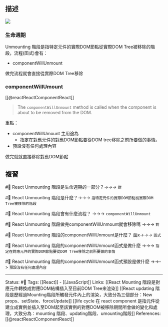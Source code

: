 ## 描述

![](https://res.cloudinary.com/dqfxgtyoi/image/upload/v1660833335/blog/react/life-cycle/life-cycle-react_wzmir9.jpg)

### 生命週期

Unmounting 階段是指特定元件的實際DOM節點從實際DOM Tree被移除的階段，流程(函式)會有：
- componentWillUnmount


做完流程就會直接從實際DOM Tree移除

### componentWillUmount

[[@reactReactComponentReact]]
> The `componentWillUnmount` method is called when the component is about to be removed from the DOM.

重點：
- componentWillUmount 主用途為
	- 指定在對應元件的對應DOM節點要從DOM tree移除之前所要做的事情。
- 預設沒有任何處理內容

做完就就直接移除對應DOM節點



## 複習
#🧠 React Unmounting 階段是生命週期的一部分？->->-> `對`
<!--SR:!2022-09-28,26,250-->

#🧠 React Unmounting 階段是什麼？->->-> `指特定元件的實際DOM節點從實際DOM Tree被移除的階段`
<!--SR:!2022-09-29,26,250-->

#🧠 React Unmounting 階段會有什麼流程？ ->->-> `componentWillUnmount`
<!--SR:!2022-10-01,28,250-->

#🧠 React Unmounting 階段做完componentWillUnmount就會移除嗎 ->->-> `對`
<!--SR:!2022-11-02,46,250-->

#🧠 React Unmounting 階段的componentWillUnmount是什麼？ 函x->->-> `函式`
<!--SR:!2022-09-28,26,250-->

#🧠 React Unmounting 階段的componentWillUnmount函式是做什麼 ->->-> `指定在對應元件的實際DOM節點要從DOM Tree移除之前所要做的事情`
<!--SR:!2022-10-01,28,250-->


#🧠 React Unmounting 階段的componentWillUnmount函式預設是做什麼 ->->-> `預設沒有任何處理內容`
<!--SR:!2022-11-10,50,250-->


---
Status: #🌱 
Tags:
[[React]] - [[JavaScript]]
Links:
[[React Mounting 階段是對應元件轉換成對應DOM結構插入至目前DOM Tree來渲染]]
[[React updating 階段是歷經過Mounting階段所觸發元件內上的渲染，大致分為三個部分：New props、setState、forceUpdate]]
[[life cycle 在 react component 是指元件從建立成實例並插入至DOM起至該實例的對應DOM被移除期間所會做的變化和處理，大致分為：mounting 階段、updating階段、umounting階段]]
References:
[[@reactReactComponentReact]]
